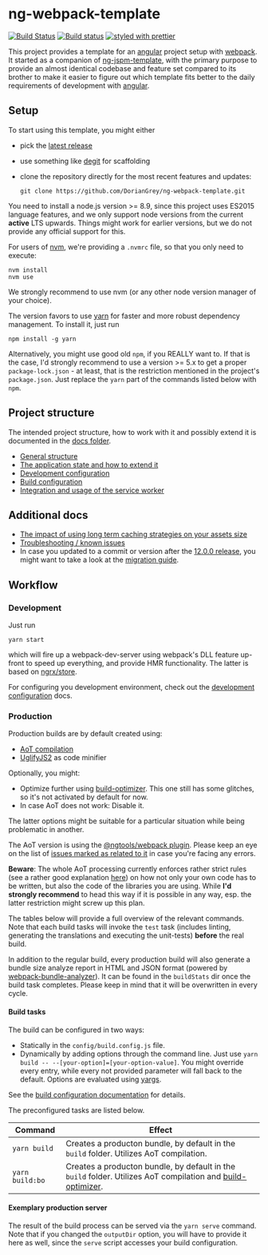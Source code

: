 # ng-webpack-template

[![Build Status](https://travis-ci.org/DorianGrey/ng-webpack-template.svg?branch=master)](https://travis-ci.org/DorianGrey/ng-webpack-template)
[![Build status](https://ci.appveyor.com/api/projects/status/rmlgxb0kwrbj0e6u/branch/master?svg=true)](https://ci.appveyor.com/project/DorianGrey/ng-webpack-template/branch/master)
[![styled with prettier](https://img.shields.io/badge/styled_with-prettier-ff69b4.svg)](https://github.com/prettier/prettier)

This project provides a template for an [angular](https://angular.io/) project setup with [webpack](http://webpack.github.io).
It started as a companion of [ng-jspm-template](https://github.com/flaviait/ng2-jspm-template), with the primary purpose to provide an almost identical codebase and feature set compared to its brother to make it easier to figure out which template fits better to the daily requirements of development with [angular](https://angular.io/).

## Setup

To start using this template, you might either
 - pick the [latest release](https://github.com/DorianGrey/ng-webpack-template/releases/latest)
 - use something like [degit](https://github.com/Rich-Harris/degit) for scaffolding
 - clone the repository directly for the most recent features and updates:

   `git clone https://github.com/DorianGrey/ng-webpack-template.git`  

You need to install a node.js version >= 8.9, since this project uses ES2015 language features, and we only support node versions from the current **active** LTS upwards.
Things might work for earlier versions, but we do not provide any official support for this.

For users of [nvm](https://github.com/creationix/nvm), we're providing a `.nvmrc` file, so that you only need to execute:
```
nvm install
nvm use
```
We strongly recommend to use nvm (or any other node version manager of your choice).

The version favors to use [yarn](https://github.com/yarnpkg/yarn) for faster and more robust dependency management. To install it, just run
```
npm install -g yarn
```
Alternatively, you might use good old `npm`, if you REALLY want to. If that is the case, I'd strongly recommend to use a version >= 5.x to get a proper `package-lock.json` - at least, that is the restriction mentioned in the project's `package.json`. Just replace the `yarn` part of the commands listed below with `npm`.

## Project structure
The intended project structure, how to work with it and possibly extend it is documented in the [docs folder](https://github.com/DorianGrey/ng-webpack-template/tree/master/docs).

- [General structure](https://github.com/DorianGrey/ng-webpack-template/blob/master/docs/general_structure.md)
- [The application state and how to extend it](https://github.com/DorianGrey/ng-webpack-template/blob/master/docs/app_state.md)
- [Development configuration](https://github.com/DorianGrey/ng-webpack-template/blob/master/docs/dev_configuration.md)
- [Build configuration](https://github.com/DorianGrey/ng-webpack-template/blob/master/docs/build_configuration.md)
- [Integration and usage of the service worker](https://github.com/DorianGrey/ng-webpack-template/blob/master/docs/service_worker.md)

## Additional docs
- [The impact of using long term caching strategies on your assets size](https://github.com/DorianGrey/ng-webpack-template/blob/master/docs/longterm_caching_impact.md)
- [Troubleshooting / known issues](https://github.com/DorianGrey/ng-webpack-template/blob/master/docs/troubleshooting.md)
- In case you updated to a commit or version after the [12.0.0 release](https://github.com/DorianGrey/ng-webpack-template/releases/tag/12.0.0), you might want to take a look at the [migration guide](https://github.com/DorianGrey/ng-webpack-template/blob/master/MIGRATION.md).

## Workflow

### Development

Just run
```
yarn start
```
which will fire up a webpack-dev-server using webpack's DLL feature up-front to speed up everything, and provide HMR functionality. The latter is based on [ngrx/store](https://github.com/ngrx/store).

For configuring you development environment, check out the [development configuration](https://github.com/DorianGrey/ng-webpack-template/blob/master/docs/dev_configuration.md) docs.


### Production

Production builds are by default created using:
- [AoT compilation](https://angular.io/docs/ts/latest/cookbook/aot-compiler.html)
- [UglifyJS2](https://github.com/mishoo/UglifyJS2) as code minifier

Optionally, you might:
- Optimize further using [build-optimizer](https://github.com/angular/devkit/tree/master/packages/angular_devkit/build_optimizer). This one still has some glitches, so it's not activated by default for now.
- In case AoT does not work: Disable it.

The latter options might be suitable for a particular situation while being problematic in another.

The AoT version is using the [@ngtools/webpack plugin](https://github.com/angular/angular-cli/blob/master/packages/webpack/README.md).
Please keep an eye on the list of [issues marked as related to it](https://github.com/angular/angular-cli/issues?utf8=%E2%9C%93&q=is%3Aissue%20is%3Aopen%20aot) in case you're facing any errors.

**Beware**: The whole AoT processing currently enforces rather strict rules (see a rather good explanation [here](https://medium.com/@isaacplmann/making-your-angular-2-library-statically-analyzable-for-aot-e1c6f3ebedd5)) on how not only your own code has to be written, but also the code of the libraries you are using. While **I'd strongly recommend** to head this way if it is possible in any way, esp. the latter restriction might screw up this plan.

The tables below will provide a full overview of the relevant commands.
Note that each build tasks will invoke the `test` task (includes linting, generating the translations and executing the unit-tests) **before** the real build.

In addition to the regular build, every production build will also generate a bundle size analyze report in HTML and JSON format (powered by [webpack-bundle-analyzer](https://github.com/th0r/webpack-bundle-analyzer)). It can be found in the `buildStats` dir once the build task completes. Please keep in mind that it will be overwritten in every cycle.

#### Build tasks

The build can be configured in two ways:
- Statically in the `config/build.config.js` file.
- Dynamically by adding options through the command line. Just use `yarn build -- --[your-option]=[your-option-value]`. You might override every entry, while every not provided parameter will fall back to the default. Options are evaluated using [yargs](https://github.com/yargs/yargs).

See the [build configuration documentation](https://github.com/DorianGrey/ng-webpack-template/blob/master/docs/build_configuration.md) for details.

The preconfigured tasks are listed below.

| Command            | Effect        |
| ------------------ | ------------- |
| `yarn build`        | Creates a producton bundle, by default in the `build` folder. Utilizes AoT compilation. |
| `yarn build:bo`    | Creates a producton bundle, by default in the `build` folder. Utilizes AoT compilation and [build-optimizer](https://github.com/angular/devkit/tree/master/packages/angular_devkit/build_optimizer).|

#### Exemplary production server

The result of the build process can be served via the `yarn serve` command. Note that if you changed the `outputDir` option, you will have to provide it here as well, since the `serve` script accesses your build configuration.
